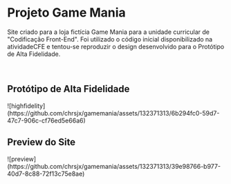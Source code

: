 # Projeto Game Mania
<p>Site criado para a loja fictícia Game Mania para a unidade curricular de "Codificação Front-End". Foi utilizado o código inicial disponibilizado na atividadeCFE e tentou-se reproduzir o design desenvolvido para o Protótipo de Alta Fidelidade.</p>
<br>
<h2> Protótipo de Alta Fidelidade</h2>
![highfidelity](https://github.com/chrsjx/gamemania/assets/132371313/6b294fc0-59d7-47c7-906c-cf76ed5e66a6)
<h2> Preview do Site </h2>
![preview](https://github.com/chrsjx/gamemania/assets/132371313/39e98766-b977-40d7-8c88-72f13c75e8ae)
